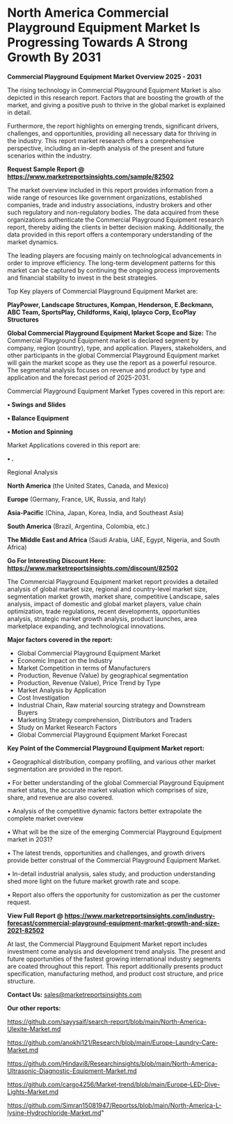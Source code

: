 # North America Commercial Playground Equipment Market Is Progressing Towards A Strong Growth By 2031

<Strong> Commercial Playground Equipment Market Overview 2025 - 2031</strong>

The rising technology in Commercial Playground Equipment Market is also depicted in this research report. Factors that are boosting the growth of the market, and giving a positive push to thrive in the global market is explained in detail.

Furthermore, the report highlights on emerging trends, significant drivers, challenges, and opportunities, providing all necessary data for thriving in the industry. This report market research offers a comprehensive perspective, including an in-depth analysis of the present and future scenarios within the industry.

<strong>Request Sample Report @ <a href=https://www.marketreportsinsights.com/sample/82502>https://www.marketreportsinsights.com/sample/82502</a></strong>

The market overview included in this report provides information from a wide range of resources like government organizations, established companies, trade and industry associations, industry brokers and other such regulatory and non-regulatory bodies. The data acquired from these organizations authenticate the Commercial Playground Equipment research report, thereby aiding the clients in better decision making. Additionally, the data provided in this report offers a contemporary understanding of the market dynamics.

The leading players are focusing mainly on technological advancements in order to improve efficiency. The long-term development patterns for this market can be captured by continuing the ongoing process improvements and financial stability to invest in the best strategies.

Top Key players of Commercial Playground Equipment Market are:

<strong>PlayPower, Landscape Structures, Kompan, Henderson, E.Beckmann, ABC Team, SportsPlay, Childforms, Kaiqi, Iplayco Corp, EcoPlay Structures</strong>

<strong><b>Global Commercial Playground Equipment Market Scope and Size:</b></strong>
The Commercial Playground Equipment market is declared segment by company, region (country), type, and application. Players, stakeholders, and other participants in the global Commercial Playground Equipment market will gain the market scope as they use the report as a powerful resource. The segmental analysis focuses on revenue and product by type and application and the forecast period of 2025-2031.

Commercial Playground Equipment Market Types covered in this report are:

<strong>• Swings and Slides

• Balance Equipment

• Motion and Spinning</strong>

Market Applications covered in this report are:

<strong>• .</strong> 

Regional Analysis

<strong>North America</strong> (the United States, Canada, and Mexico)

<strong>Europe</strong> (Germany, France, UK, Russia, and Italy)

<strong>Asia-Pacific</strong> (China, Japan, Korea, India, and Southeast Asia)

<strong>South America</strong> (Brazil, Argentina, Colombia, etc.)

<strong>The Middle East and Africa</strong> (Saudi Arabia, UAE, Egypt, Nigeria, and South Africa)

<strong>Go For Interesting Discount Here: <a href=https://www.marketreportsinsights.com/discount/82502>https://www.marketreportsinsights.com/discount/82502</a></strong>

The Commercial Playground Equipment market report provides a detailed analysis of global market size, regional and country-level market size, segmentation market growth, market share, competitive Landscape, sales analysis, impact of domestic and global market players, value chain optimization, trade regulations, recent developments, opportunities analysis, strategic market growth analysis, product launches, area marketplace expanding, and technological innovations.

<strong><b>Major factors covered in the report:</b></strong>
<ul>
  <li>Global Commercial Playground Equipment Market </li>
  <li>Economic Impact on the Industry</li>
  <li>Market Competition in terms of Manufacturers</li>
  <li>Production, Revenue (Value) by geographical segmentation</li>
  <li>Production, Revenue (Value), Price Trend by Type</li>
  <li>Market Analysis by Application</li>
  <li>Cost Investigation</li>
  <li>Industrial Chain, Raw material sourcing strategy and Downstream Buyers</li>
  <li>Marketing Strategy comprehension, Distributors and Traders</li>
  <li>Study on Market Research Factors</li>
  <li>Global Commercial Playground Equipment Market Forecast</li>
</ul>

<strong><b>Key Point of the Commercial Playground Equipment Market report:</b></strong>

• Geographical distribution, company profiling, and various other market segmentation are provided in the report.

• For better understanding of the global Commercial Playground Equipment market status, the accurate market valuation which comprises of size, share, and revenue are also covered.

• Analysis of the competitive dynamic factors better extrapolate the complete market overview

• What will be the size of the emerging Commercial Playground Equipment market in 2031?

• The latest trends, opportunities and challenges, and growth drivers provide better construal of the Commercial Playground Equipment Market.

• In-detail industrial analysis, sales study, and production understanding shed more light on the future market growth rate and scope.

• Report also offers the opportunity for customization as per the customer request.

<strong><b>View Full Report @ <a href=https://www.marketreportsinsights.com/industry-forecast/commercial-playground-equipment-market-growth-and-size-2021-82502>https://www.marketreportsinsights.com/industry-forecast/commercial-playground-equipment-market-growth-and-size-2021-82502</a></b></strong>


At last, the Commercial Playground Equipment Market report includes investment come analysis and development trend analysis. The present and future opportunities of the fastest growing international industry segments are coated throughout this report. This report additionally presents product specification, manufacturing method, and product cost structure, and price structure.

<strong>Contact Us:</strong>
sales@marketreportsinsights.com

<strong>Our other reports:</strong>

<a href=https://github.com/sayysaif/search-report/blob/main/North-America-Ulexite-Market.md>https://github.com/sayysaif/search-report/blob/main/North-America-Ulexite-Market.md</a>

<a href=https://github.com/anokhi121/Research/blob/main/Europe-Laundry-Care-Market.md>https://github.com/anokhi121/Research/blob/main/Europe-Laundry-Care-Market.md</a>

<a href=https://github.com/Hindavi8/Researchinsights/blob/main/North-America-Ultrasonic-Diagnostic-Equipment-Market.md>https://github.com/Hindavi8/Researchinsights/blob/main/North-America-Ultrasonic-Diagnostic-Equipment-Market.md</a>

<a href=https://github.com/cargo4256/Market-trend/blob/main/Europe-LED-Dive-Lights-Market.md>https://github.com/cargo4256/Market-trend/blob/main/Europe-LED-Dive-Lights-Market.md</a>

<a href=https://github.com/Simran15081947/Reportss/blob/main/North-America-L-lysine-Hydrochloride-Market.md>https://github.com/Simran15081947/Reportss/blob/main/North-America-L-lysine-Hydrochloride-Market.md</a>"
